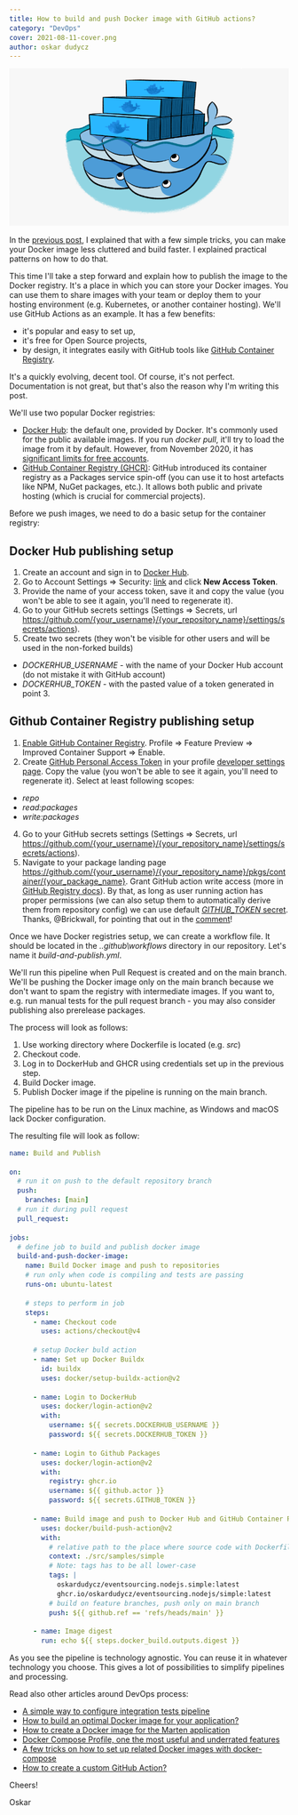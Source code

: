```yaml
---
title: How to build and push Docker image with GitHub actions?
category: "DevOps"
cover: 2021-08-11-cover.png
author: oskar dudycz
---
```


![cover](2021-08-11-cover.png)

In the [previous post](/en/how_to_buid_an_optimal_docker_image_for_your_application), I explained that with a few simple tricks, you can make your Docker image less cluttered and build faster. I explained practical patterns on how to do that. 

This time I'll take a step forward and explain how to publish the image to the Docker registry. It's a place in which you can store your Docker images. You can use them to share images with your team or deploy them to your hosting environment (e.g. Kubernetes, or another container hosting). We'll use GitHub Actions as an example. It has a few benefits:
- it's popular and easy to set up,
- it's free for Open Source projects,
- by design, it integrates easily with GitHub tools like [GitHub Container Registry](https://github.com/features/packages).

It's a quickly evolving, decent tool. Of course, it's not perfect. Documentation is not great, but that's also the reason why I'm writing this post.

We'll use two popular Docker registries:
- [Docker Hub](https://hub.docker.com/): the default one, provided by Docker. It's commonly used for the public available images. If you run _docker pull_, it'll try to load the image from it by default. However, from November 2020, it has [significant limits for free accounts](https://www.docker.com/blog/docker-hub-image-retention-policy-delayed-and-subscription-updates/).
- [GitHub Container Registry (GHCR)](https://github.com/features/packages): GitHub introduced its container registry as a Packages service spin-off (you can use it to host artefacts like NPM, NuGet packages, etc.). It allows both public and private hosting (which is crucial for commercial projects).

Before we push images, we need to do a basic setup for the container registry:

## Docker Hub publishing setup

1. Create an account and sign in to [Docker Hub](https://hub.docker.com).
2. Go to Account Settings => Security: [link](https://hub.docker.com/settings/security) and click **New Access Token**.
3. Provide the name of your access token, save it and copy the value (you won't be able to see it again, you'll need to regenerate it).
4. Go to your GitHub secrets settings (Settings => Secrets, url https://github.com/{your_username}/{your_repository_name}/settings/secrets/actions).
5. Create two secrets (they won't be visible for other users and will be used in the non-forked builds)
- *DOCKERHUB_USERNAME* - with the name of your Docker Hub account (do not mistake it with GitHub account)
- *DOCKERHUB_TOKEN* - with the pasted value of a token generated in point 3.

## Github Container Registry publishing setup

1. [Enable GitHub Container Registry](https://docs.github.com/en/packages/guides/enabling-improved-container-support). Profile => Feature Preview => Improved Container Support => Enable.
2. Create [GitHub Personal Access Token](https://docs.github.com/en/github/authenticating-to-github/creating-a-personal-access-token) in your profile [developer settings page](https://github.com/settings/tokens). Copy the value (you won't be able to see it again, you'll need to regenerate it). Select at least following scopes:
- _repo_
- _read:packages_
- _write:packages_
4. Go to your GitHub secrets settings (Settings => Secrets, url https://github.com/{your_username}/{your_repository_name}/settings/secrets/actions).
5. Navigate to your package landing page https://github.com/{your_username}/{your_repository_name}/pkgs/container/{your_package_name}. Grant GitHub action  write access (more in [GitHub Registry docs](https://docs.github.com/en/packages/managing-github-packages-using-github-actions-workflows/publishing-and-installing-a-package-with-github-actions#upgrading-a-workflow-that-accesses-ghcrio)). By that, as long as user running action has proper permissions (we can also setup them to automatically derive them from repository config) we can use default [*GITHUB_TOKEN* secret](https://docs.github.com/en/actions/reference/authentication-in-a-workflow#about-the-github_token-secret). Thanks, @Brickwall, for pointing that out in the [comment](https://event-driven.io/en/how_to_buid_and_push_docker_image_with_github_actions/#comment-5915972111)!

Once we have Docker registries setup, we can create a workflow file. It should be located in the _.\.github\workflows_ directory in our repository. Let's name it _build-and-publish.yml_.

We'll run this pipeline when Pull Request is created and on the main branch. We'll be pushing the Docker image only on the main branch because we don't want to spam the registry with intermediate images. If you want to, e.g. run manual tests for the pull request branch - you may also consider publishing also prerelease packages. 

The process will look as follows:
1. Use working directory where Dockerfile is located (e.g. _src_)
1. Checkout code.
2. Log in to DockerHub and GHCR using credentials set up in the previous step.
3. Build Docker image.
4. Publish Docker image if the pipeline is running on the main branch.

The pipeline has to be run on the Linux machine, as Windows and macOS lack Docker configuration.

The resulting file will look as follow:

```yml
name: Build and Publish

on:
  # run it on push to the default repository branch
  push:
    branches: [main]
  # run it during pull request
  pull_request:

jobs:
  # define job to build and publish docker image
  build-and-push-docker-image:
    name: Build Docker image and push to repositories
    # run only when code is compiling and tests are passing
    runs-on: ubuntu-latest

    # steps to perform in job
    steps:
      - name: Checkout code
        uses: actions/checkout@v4

      # setup Docker buld action
      - name: Set up Docker Buildx
        id: buildx
        uses: docker/setup-buildx-action@v2

      - name: Login to DockerHub
        uses: docker/login-action@v2
        with:
          username: ${{ secrets.DOCKERHUB_USERNAME }}
          password: ${{ secrets.DOCKERHUB_TOKEN }}

      - name: Login to Github Packages
        uses: docker/login-action@v2
        with:
          registry: ghcr.io
          username: ${{ github.actor }}
          password: ${{ secrets.GITHUB_TOKEN }}
      
      - name: Build image and push to Docker Hub and GitHub Container Registry
        uses: docker/build-push-action@v2
        with:
          # relative path to the place where source code with Dockerfile is located
          context: ./src/samples/simple
          # Note: tags has to be all lower-case
          tags: |
            oskardudycz/eventsourcing.nodejs.simple:latest 
            ghcr.io/oskardudycz/eventsourcing.nodejs/simple:latest
          # build on feature branches, push only on main branch
          push: ${{ github.ref == 'refs/heads/main' }}

      - name: Image digest
        run: echo ${{ steps.docker_build.outputs.digest }}
```

As you see the pipeline is technology agnostic. You can reuse it in whatever technology you choose. This gives a lot of possibilities to simplify pipelines and processing.

Read also other articles around DevOps process:
- [A simple way to configure integration tests pipeline](/en/configure_ci_for_integration_tests/)
- [How to build an optimal Docker image for your application?](/en/how_to_buid_an_optimal_docker_image_for_your_application/)
- [How to create a Docker image for the Marten application](/en/marten_and_docker/)
- [Docker Compose Profile, one the most useful and underrated features](/en/docker_compose_profiles/)
- [A few tricks on how to set up related Docker images with docker-compose](/en/tricks_on_how_to_set_up_related_docker_images/)
- [How to create a custom GitHub Action?](/en/how_to_create_a_custom_github_action/)

Cheers!

Oskar